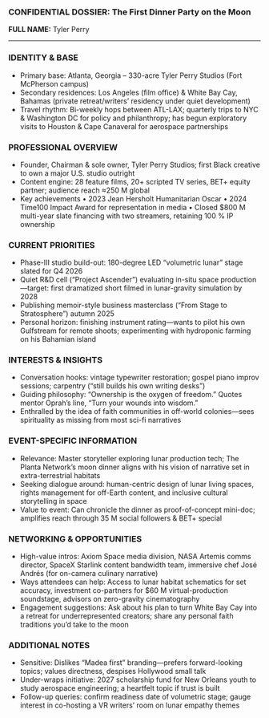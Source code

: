 ### CONFIDENTIAL DOSSIER: The First Dinner Party on the Moon

**FULL NAME:** Tyler Perry

---
### IDENTITY & BASE
- Primary base: Atlanta, Georgia – 330-acre Tyler Perry Studios (Fort McPherson campus)
- Secondary residences: Los Angeles (film office) & White Bay Cay, Bahamas (private retreat/writers’ residency under quiet development)
- Travel rhythm: Bi-weekly hops between ATL-LAX; quarterly trips to NYC & Washington DC for policy and philanthropy; has begun exploratory visits to Houston & Cape Canaveral for aerospace partnerships

### PROFESSIONAL OVERVIEW
- Founder, Chairman & sole owner, Tyler Perry Studios; first Black creative to own a major U.S. studio outright
- Content engine: 28 feature films, 20+ scripted TV series, BET+ equity partner; audience reach ≈250 M global
- Key achievements
  • 2023 Jean Hersholt Humanitarian Oscar
  • 2024 Time100 Impact Award for representation in media
  • Closed $800 M multi-year slate financing with two streamers, retaining 100 % IP ownership

### CURRENT PRIORITIES
- Phase-III studio build-out: 180-degree LED “volumetric lunar” stage slated for Q4 2026
- Quiet R&D cell (“Project Ascender”) evaluating in-situ space production—target: first dramatized short filmed in lunar-gravity simulation by 2028
- Publishing memoir-style business masterclass (“From Stage to Stratosphere”) autumn 2025
- Personal horizon: finishing instrument rating—wants to pilot his own Gulfstream for remote shoots; experimenting with hydroponic farming on his Bahamian island

### INTERESTS & INSIGHTS
- Conversation hooks: vintage typewriter restoration; gospel piano improv sessions; carpentry (“still builds his own writing desks”)
- Guiding philosophy: “Ownership is the oxygen of freedom.” Quotes mentor Oprah’s line, “Turn your wounds into wisdom.”
- Enthralled by the idea of faith communities in off-world colonies—sees spirituality as missing from most sci-fi narratives

### EVENT-SPECIFIC INFORMATION
- Relevance: Master storyteller exploring lunar production tech; The Planta Network’s moon dinner aligns with his vision of narrative set in extra-terrestrial habitats
- Seeking dialogue around: human-centric design of lunar living spaces, rights management for off-Earth content, and inclusive cultural storytelling in space
- Value to event: Can chronicle the dinner as proof-of-concept mini-doc; amplifies reach through 35 M social followers & BET+ special

### NETWORKING & OPPORTUNITIES
- High-value intros: Axiom Space media division, NASA Artemis comms director, SpaceX Starlink content bandwidth team, immersive chef José Andrés (for on-camera culinary narrative)
- Ways attendees can help: Access to lunar habitat schematics for set accuracy, investment co-partners for $60 M virtual-production soundstage, advisors on zero-gravity cinematography
- Engagement suggestions: Ask about his plan to turn White Bay Cay into a retreat for underrepresented creators; share any personal faith traditions you’d take to the moon

### ADDITIONAL NOTES
- Sensitive: Dislikes “Madea first” branding—prefers forward-looking topics; values directness, despises Hollywood small talk
- Under-wraps initiative: 2027 scholarship fund for New Orleans youth to study aerospace engineering; a heartfelt topic if trust is built
- Follow-up queries: confirm readiness date of volumetric stage; gauge interest in co-hosting a VR writers’ room on lunar empathy themes